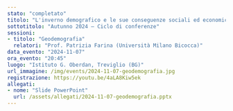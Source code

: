 ```yaml
---
stato: "completato"
titolo: "L'inverno demografico e le sue conseguenze sociali ed economiche"
sottotitolo: "Autunno 2024 — Ciclo di conferenze"
sessioni:
- titolo: "Geodemografia"
  relatori: "Prof. Patrizia Farina (Università Milano Bicocca)"
data_evento: "2024-11-07"
ora_evento: "20:45"
luogo: "Istituto G. Oberdan, Treviglio (BG)"
url_immagine: /img/events/2024-11-07-geodemografia.jpg
registrazione: https://youtu.be/4aLA8Kiw5ek
allegati:
- nome: "Slide PowerPoint"
  url: /assets/allegati/2024-11-07-geodemografia.pptx
---
```

